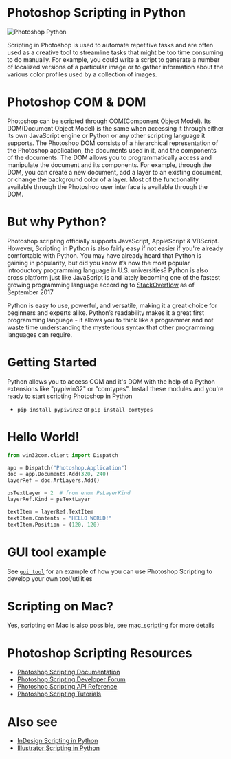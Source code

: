 # Photoshop Scripting in Python
![](https://i.imgur.com/8wOWcPX.png "Photoshop Python")

Scripting in Photoshop is used to automate repetitive tasks and are often used as a creative tool to streamline tasks that might be too
time consuming to do manually. For example, you could write a script to generate a number of localized
versions of a particular image or to gather information about the various color profiles used by a collection
of images.

# Photoshop COM & DOM
Photoshop can be scripted through COM(Component Object Model). Its DOM(Document Object Model) is the same when accessing it through either its own JavaScript engine or Python or any other scripting language it supports. The Photoshop DOM consists of a hierarchical representation of the Photoshop application, the documents used in it, and the components of the documents. The DOM allows you to programmatically access and manipulate the document and its components. For example, through the DOM, you can create
a new document, add a layer to an existing document, or change the background color of a layer. Most of
the functionality available through the Photoshop user interface is available through the DOM.

# But why Python?
Photoshop scripting officially supports JavaScript, AppleScript & VBScript. However, Scripting in Python is also fairly easy if not easier if you're already comfortable with Python. You may have already heard that Python is gaining in popularity, but did you know it’s now the most popular introductory programming language in U.S. universities? Python is also cross platform just like JavaScript is and lately becoming one of the fastest growing programming language according to [StackOverflow](https://stackoverflow.blog/2017/09/06/incredible-growth-python) as of September 2017

Python is easy to use, powerful, and versatile, making it a great choice for beginners and experts alike. Python’s readability makes it a great first programming language - it allows you to think like a programmer and not waste time understanding the mysterious syntax that other programming languages can require.

# Getting Started
Python allows you to access COM and it's DOM with the help of a Python extensions like  "pypiwin32" or "comtypes". Install these modules and you're ready to start scripting Photoshop in Python

* `pip install pypiwin32` or `pip install comtypes`

# Hello World!
```python
from win32com.client import Dispatch

app = Dispatch("Photoshop.Application")
doc = app.Documents.Add(320, 240)
layerRef = doc.ArtLayers.Add()

psTextLayer = 2  # from enum PsLayerKind
layerRef.Kind = psTextLayer

textItem = layerRef.TextItem
textItem.Contents = "HELLO WORLD!"
textItem.Position = (120, 120)
```

# GUI tool example
See [`gui_tool`](https://github.com/lohriialo/photoshop-scripting-python/tree/master/gui_tool_example) for an example of how you can use Photoshop Scripting to develop your own tool/utilities

# Scripting on Mac?
Yes, scripting on Mac is also possible, see [mac_scripting](https://github.com/lohriialo/photoshop-scripting-python/tree/master/mac_scripting) for more details

# Photoshop Scripting Resources
* [Photoshop Scripting Documentation](https://www.adobe.com/devnet/photoshop/scripting.html)
* [Photoshop Scripting Developer Forum](https://forums.adobe.com/community/photoshop/photoshop_scripting)
* [Photoshop Scripting API Reference](https://www.adobe.com/devnet/photoshop/scripting.html)
* [Photoshop Scripting Tutorials](https://www.youtube.com/playlist?list=PLUEniN8BpU8-Qmjyv3zyWaNvDYwJOJZ4m)

# Also see
* [InDesign Scripting in Python](https://github.com/lohriialo/indesign-scripting-python)
* [Illustrator Scripting in Python](https://github.com/lohriialo/illustrator-scripting-python)
